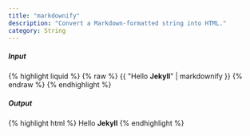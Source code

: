 ```yaml
---
title: "markdownify"
description: "Convert a Markdown-formatted string into HTML."
category: String
---
```

##### Input
{% highlight liquid %}
{% raw %}
{{ "Hello **Jekyll**" | markdownify }}
{% endraw %}
{% endhighlight %}

##### Output

{% highlight html %}
Hello <strong>Jekyll</strong>
{% endhighlight %}
